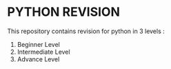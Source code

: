 # **PYTHON REVISION** 


This repository contains revision for python in 3 levels :


1. Beginner Level
2. Intermediate Level
3. Advance Level
